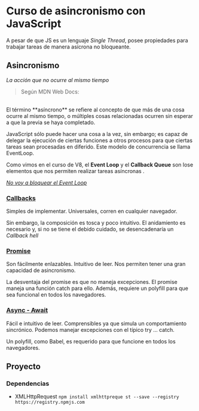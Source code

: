 # Curso de asincronismo con JavaScript

A pesar de que JS es un lenguaje *Single Thread*, posee propiedades para trabajar tareas de manera asícrona no bloqueante.

## Asincronismo

*La acción que no ocurre al mismo tiempo*

> Según MDN Web Docs:
<br/>
El término **asíncrono** se refiere al concepto de que más de una cosa ocurre al mismo tiempo, o múltiples cosas relacionadas ocurren sin esperar a que la previa se haya completado. 


JavaScript sólo puede hacer una cosa a la vez, sin embargo; es capaz de delegar la ejecución de ciertas funciones a otros procesos para que ciertas tareas sean procesadas en diferido. Este modelo de concurrencia se llama EventLoop.

Como vimos en el curso de V8, el **Event Loop** y el **Callback Queue** son lose elementos que nos permiten realizar tareas asíncronas .

<a href="https://www.youtube.com/watch?v=bWvnWhVCHAc">*No voy a bloquear el Event Loop*</a>

### [Callbacks](callback/challenge.js)

Simples de implementar. Universales, corren en cualquier navegador.

Sin embargo, la composición es tosca y poco intuitivo. El anidamiento es necesario y, si no se tiene el debido cuidado, se desencadenaría un *Callback hell*

### [Promise](promise/challenge.js)

Son fácilmente enlazables. Intuitivo de leer. Nos permiten tener una gran capacidad de asincronismo.

La desventaja del promise es que no maneja excepciones. El promise maneja una función catch para ello. Además, requiere un polyfill para que sea funcional en todos los navegadores.

### [Async - Await](async/challenge.js)

Fácil e intuitivo de leer. Comprensibles ya que simula un comportamiento sincrónico. Podemos manejar excepciones con el típico try ... catch.

Un polyfill, como Babel, es requerido para que funcione en todos los navegadores.

## Proyecto

### Dependencias

- XMLHttpRequest ```npm install xmlhttpreque
st --save --registry https://registry.npmjs.com```
